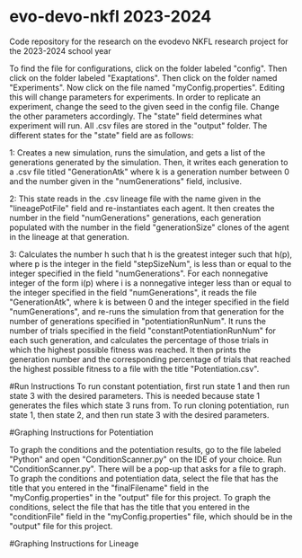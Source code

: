# evo-devo-nkfl 2023-2024
Code repository for the research on the evodevo NKFL research project for the 2023-2024 school year

To find the file for configurations, click on the folder labeled "config". Then click on the folder labeled "Exaptations". Then click on the folder named "Experiments". Now click on the file named "myConfig.properties". Editing this will change parameters for experiments.
In order to replicate an experiment, change the seed to the given seed in the config file. Change the other parameters accordingly. The "state" field determines what experiment will run. All .csv files are stored in the "output" folder. The different states for the "state" field are as follows:

1: Creates a new simulation, runs the simulation, and gets a list of the generations generated by the simulation. Then, it writes each generation to a .csv file titled "GenerationAtk" where k is a generation number between 0 and the number given in the "numGenerations" field, inclusive.

2: This state reads in the .csv lineage file with the name given in the "lineagePotFile" field and re-instantiates each agent. It then creates the number in the field "numGenerations" generations, each generation populated with the number in the field "generationSize" clones of the agent in the lineage at that generation.

3: Calculates the number h such that h is the greatest integer such that h(p), where p is the integer in the field "stepSizeNum", is less than or equal to the integer specified in the field "numGenerations". For each nonnegative integer of the form i(p) where i is a nonnegative integer
less than or equal to the integer specified in the field "numGenerations", it reads the file "GenerationAtk", where k is between 0 and the integer specified in the field "numGenerations", and re-runs the simulation from that generation for the number of generations specified in "potentiationRunNum". It runs the number of trials specified in the field "constantPotentiationRunNum" for each such generation, and calculates the percentage of those
trials in which the highest possible fitness was reached. It then prints the generation number and the corresponding percentage of trials that reached the highest possible fitness to a file with the title "Potentiation.csv".

#Run Instructions
To run constant potentiation, first run state 1 and then run state 3 with the desired parameters. This is needed because state 1 generates the files which state 3 runs from. To run cloning potentiation, run state 1, then state 2, and then run state 3 with the desired parameters.

#Graphing Instructions for Potentiation

To graph the conditions and the potentiation results, go to the file labeled "Python" and open "ConditionScanner.py" on the IDE of your choice. Run "ConditionScanner.py". There will be a pop-up that asks for a file to graph. To graph the conditions and potentiation data, select the file that has the title that you
entered in the "finalFilename" field in the "myConfig.properties" in the "output" file for this project. To graph the conditions, select the file that has the title that you entered in the "conditionFile" field in the "myConfig.properties" file, which should be in the "output" file for this project.

#Graphing Instructions for Lineage